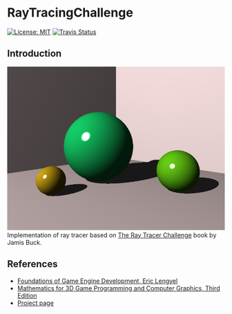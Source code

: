 # RayTracingChallenge
[![License: MIT](https://img.shields.io/badge/License-MIT-yellow.svg)](https://opensource.org/licenses/MIT) [![Travis Status](https://travis-ci.com/PetroProtsyk/RayTracingChallenge.svg?branch=master)](https://travis-ci.com/PetroProtsyk/RayTracingChallenge)

## Introduction
![](images/chapter8.png)
Implementation of ray tracer based on [The Ray Tracer Challenge](https://pragprog.com/book/jbtracer/the-ray-tracer-challenge) book by Jamis Buck. 

## References

 * [Foundations of Game Engine Development, Eric Lengyel](https://foundationsofgameenginedev.com/)
 * [Mathematics for 3D Game Programming and Computer Graphics, Third Edition](https://www.mathfor3dgameprogramming.com/)
 * [Project page](https://www.protsyk.com/cms/?page_id=3018)
